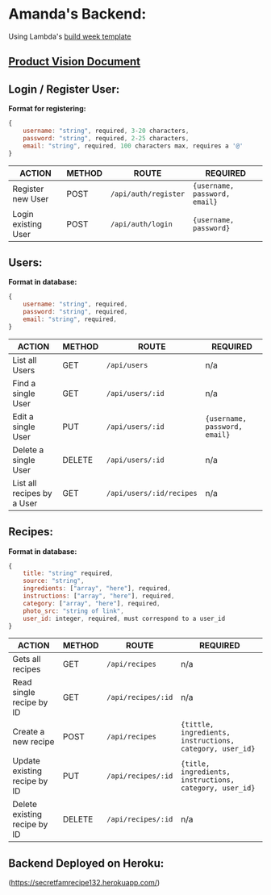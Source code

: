 # Amanda's Backend:

Using Lambda's [build week template](https://github.com/LambdaSchool/build-week-scaffolding-node)

## [Product Vision Document](https://docs.google.com/document/d/1klgmWjCPXpTEiG7nOPODfYijZNtJ55v6Zmt4drLspSg/edit?usp=sharing)

## Login / Register User:

**Format for registering:**

```javascript
{
    username: "string", required, 3-20 characters,
    password: "string", required, 2-25 characters,
    email: "string", required, 100 characters max, requires a '@'
}
```

| ACTION              | METHOD | ROUTE                | REQUIRED                      |
| ------------------- | ------ | -------------------- | ----------------------------- |
| Register new User   | POST   | `/api/auth/register` | `{username, password, email}` |
| Login existing User | POST   | `/api/auth/login`    | `{username, password}`        |

## Users:

**Format in database:**

```javascript
{
    username: "string", required,
    password: "string", required,
    email: "string", required,
}
```

| ACTION                     | METHOD | ROUTE                    | REQUIRED                      |
| -------------------------- | ------ | ------------------------ | ----------------------------- |
| List all Users             | GET    | `/api/users`             | n/a                           |
| Find a single User         | GET    | `/api/users/:id`         | n/a                           |
| Edit a single User         | PUT    | `/api/users/:id`         | `{username, password, email}` |
| Delete a single User       | DELETE | `/api/users/:id`         | n/a                           |
| List all recipes by a User | GET    | `/api/users/:id/recipes` | n/a                           |

## Recipes:

**Format in database:**

```javascript
{
    title: "string" required,
    source: "string",
    ingredients: ["array", "here"], required,
    instructions: ["array", "here"], required,
    category: ["array", "here"], required,
    photo_src: "string of link",
    user_id: integer, required, must correspond to a user_id
}
```

| ACTION                       | METHOD | ROUTE              | REQUIRED                                        |
| ---------------------------- | ------ | ------------------ | ----------------------------------------------- |
| Gets all recipes             | GET    | `/api/recipes`     | n/a                                             |
| Read single recipe by ID     | GET    | `/api/recipes/:id` | n/a                                             |
| Create a new recipe          | POST   | `/api/recipes`     | `{tittle, ingredients, instructions, category, user_id}` |
| Update existing recipe by ID | PUT    | `/api/recipes/:id` | `{title, ingredients, instructions, category, user_id}`  |
| Delete existing recipe by ID | DELETE | `/api/recipes/:id` | n/a                                             |

## Backend Deployed on Heroku:

(https://secretfamrecipe132.herokuapp.com/)
